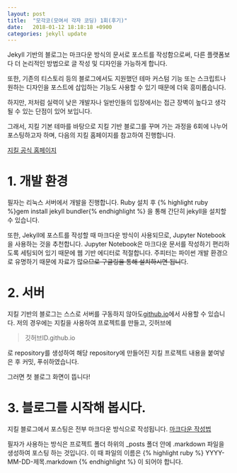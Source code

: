 ```yaml
---
layout: post
title:  "모각코(모여서 각자 코딩) 1회(후기)"
date:   2018-01-12 18:18:18 +0900
categories: jekyll update
---
```


Jekyll 기반의 블로그는 마크다운 방식의 문서로 포스트를 작성함으로써, 다른 플랫폼보다 더 논리적인 방법으로 글 작성 및 디자인을 가능하게 합니다.

또한, 기존의 티스토리 등의 블로그에서도 지원했던 테마 커스텀 기능 또는 스크립트나 원하는 디자인을 포스트에 삽입하는 기능도 사용할 수 있기 때문에 더욱 흥미롭습니다.

하지만, 저처럼 실력이 낮은 개발자나 일반인들의 입장에서는 접근 장벽이 높다고 생각될 수 있는 단점이 있어 보입니다.

그래서, 지킬 기본 테마를 바탕으로 지킬 기반 블로그를 꾸며 가는 과정을 6회에 나누어 포스팅하고자 하며, 다음의 지킬 홈페이지를 참고하여 진행합니다.

[지킬 공식 홈페이지][지킬 공식 페이지]

# 1. 개발 환경

필자는 리눅스 서버에서 개발을 진행합니다. Ruby 설치 후 {% highlight ruby %}gem install jekyll bundler{% endhighlight %} 을 통해 간단히 jekyll을 설치할 수 있습니다.

또한, Jekyll에 포스트를 작성할 때 마크다운 방식이 사용되므로, Jupyter Notebook을 사용하는 것을 추천합니다. Jupyter Notebook은 마크다운 문서를 작성하기 편리하도록 세팅되어 있기 때문에 웹 기반 에디터로 적절합니다. 주피터는 파이썬 개발 환경으로 유명하기 때문에 자료가 많~~으므로 구글링을 통해 설치하시면 됩니~~다.



# 2. 서버

지킬 기반의 블로그는 스스로 서버를 구동하지 않아도[github.io][github.io]에서 사용할 수 있습니다. 저의 경우에는 지킬을 사용하여 프로젝트를 만들고, 깃허브에
> 깃허브ID.github.io

로 repository를 생성하여 해당 repository에 만들어진 지킬 프로젝트 내용을 붙여넣은 후 커밋, 푸쉬하였습니다.

그러면 첫 블로그 화면이 뜹니다!

# 3. 블로그를 시작해 봅시다.

지킬 블로그에서 포스팅은 전부 마크다운 방식으로 작성됩니다. [마크다운 작성법][마크다운]

필자가 사용하는 방식은 프로젝트 폴더 하위의 _posts 폴더 안에 .markdown 파일을 생성하여 포스팅 하는 것입니다. 이 때 파일의 이름은
{% highlight ruby %} YYYY-MM-DD-제목.markdown {% endhighlight %}
이 되어야 합니다.






[지킬 공식 페이지]: https://jekyllrb-ko.github.io
[github.io]: http://github.io
[마크다운]: http://sergeswin.com/1013